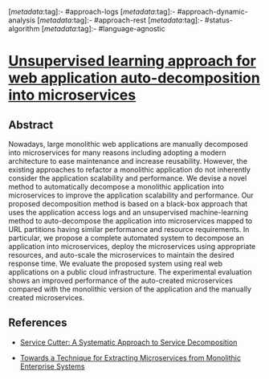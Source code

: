 <!-- deno-fmt-ignore-start -->

[_metadata_:tag]:- #approach-logs
[_metadata_:tag]:- #approach-dynamic-analysis
[_metadata_:tag]:- #approach-rest
[_metadata_:tag]:- #status-algorithm
[_metadata_:tag]:- #language-agnostic

<!-- deno-fmt-ignore-end -->

# [Unsupervised learning approach for web application auto-decomposition into microservices](https://doi.org/10.1016/j.jss.2019.02.031)

## Abstract

Nowadays, large monolithic web applications are manually decomposed into
microservices for many reasons including adopting a modern architecture to ease
maintenance and increase reusability. However, the existing approaches to
refactor a monolithic application do not inherently consider the application
scalability and performance. We devise a novel method to automatically decompose
a monolithic application into microservices to improve the application
scalability and performance. Our proposed decomposition method is based on a
black-box approach that uses the application access logs and an unsupervised
machine-learning method to auto-decompose the application into microservices
mapped to URL partitions having similar performance and resource requirements.
In particular, we propose a complete automated system to decompose an
application into microservices, deploy the microservices using appropriate
resources, and auto-scale the microservices to maintain the desired response
time. We evaluate the proposed system using real web applications on a public
cloud infrastructure. The experimental evaluation shows an improved performance
of the auto-created microservices compared with the monolithic version of the
application and the manually created microservices.

## References

- [Service Cutter: A Systematic Approach to Service Decomposition](./service-cutter-a-systematic-approach-to-service-decomposition.md)

- [Towards a Technique for Extracting Microservices from Monolithic Enterprise Systems](./towards-a-technique-for-extracting-microservices-from-monolithic-enterprise-systems.md)
